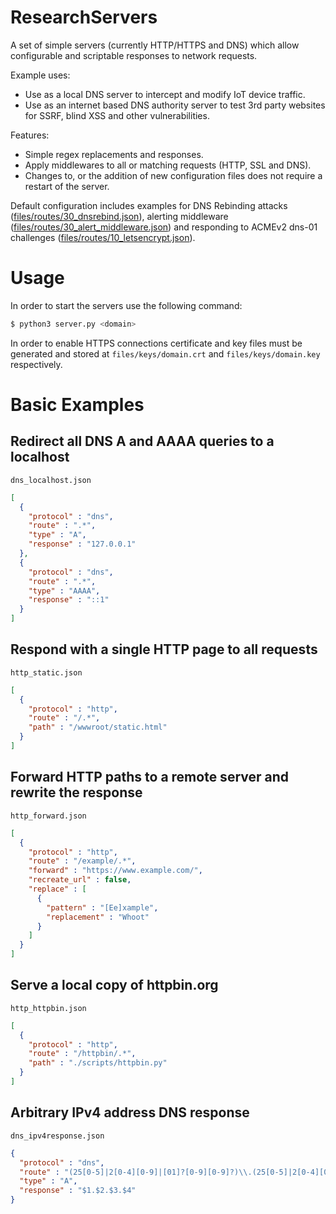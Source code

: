 # ResearchServers

A set of simple servers (currently HTTP/HTTPS and DNS) which allow configurable and scriptable responses to network requests.

Example uses:
* Use as a local DNS server to intercept and modify IoT device traffic.
* Use as an internet based DNS authority server to test 3rd party websites for SSRF, blind XSS and other vulnerabilities.

Features:
* Simple regex replacements and responses.
* Apply middlewares to all or matching requests (HTTP, SSL and DNS).
* Changes to, or the addition of new configuration files does not require a restart of the server.

Default configuration includes examples for DNS Rebinding attacks ([files/routes/30_dnsrebind.json](files/routes/30_dnsrebind.json)), alerting middleware ([files/routes/30_alert_middleware.json](files/routes/30_alert_middleware.json)) and responding to ACMEv2 dns-01 challenges ([files/routes/10_letsencrypt.json](files/routes/10_letsencrypt.json)).

# Usage
In order to start the servers use the following command:
```bash
$ python3 server.py <domain>
```

In order to enable HTTPS connections certificate and key files must be generated and stored at `files/keys/domain.crt` and `files/keys/domain.key` respectively.

# Basic Examples
## Redirect all DNS A and AAAA queries to a localhost
`dns_localhost.json`
```json
[
  {
    "protocol" : "dns",
    "route" : ".*",
    "type" : "A",
    "response" : "127.0.0.1"
  },
  {
    "protocol" : "dns",
    "route" : ".*",
    "type" : "AAAA",
    "response" : "::1"
  }
]
```

## Respond with a single HTTP page to all requests
`http_static.json`
```json
[
  {
    "protocol" : "http",
    "route" : "/.*",
    "path" : "/wwwroot/static.html"
  }
]
```

## Forward HTTP paths to a remote server and rewrite the response
`http_forward.json`
```json
[
  {
    "protocol" : "http",
    "route" : "/example/.*",
    "forward" : "https://www.example.com/",
    "recreate_url" : false,
    "replace" : [
      {
        "pattern" : "[Ee]xample",
        "replacement" : "Whoot"
      }
    ]
  }
]
```

## Serve a local copy of httpbin.org
`http_httpbin.json`
```json
[
  {
    "protocol" : "http",
    "route" : "/httpbin/.*",
    "path" : "./scripts/httpbin.py"
  }
]
```

## Arbitrary IPv4 address DNS response
`dns_ipv4response.json`
```json
{
  "protocol" : "dns",
  "route" : "(25[0-5]|2[0-4][0-9]|[01]?[0-9][0-9]?)\\.(25[0-5]|2[0-4][0-9]|[01]?[0-9][0-9]?)\\.(25[0-5]|2[0-4][0-9]|[01]?[0-9][0-9]?)\\.(25[0-5]|2[0-4][0-9]|[01]?[0-9][0-9]?).ip.{domain}",
  "type" : "A",
  "response" : "$1.$2.$3.$4"
}
```
